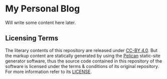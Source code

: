 # My Personal Blog

Will write some content here later.

## Licensing Terms

The literary contents of this repository are released under [CC-BY 4.0](/LICENSE). But the markup content are statically generated by using the [Pelican](https://github.com/getpelican/pelican) static-site generator software, thus the source code contained in this repository of the software is licensed under the terms & conditions of its original repository. For more information refer to its [LICENSE](https://github.com/getpelican/pelican/blob/master/LICENSE).
